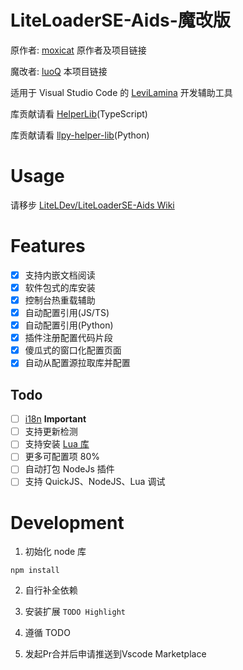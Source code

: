 # LiteLoaderSE-Aids-魔改版

原作者: [moxicat](https://github.com/LiteLDev/LiteLoaderSE-Aids) 原作者及项目链接

魔改者: [luoQ](https://github.com/luoqing510/LiteLoaderSE-Aids-Magic-Revision) 本项目链接

适用于 Visual Studio Code 的 [LeviLamina](https://github.com/LiteLDev/LeviLamina) 开发辅助工具

库贡献请看 [HelperLib](https://github.com/LiteLScript-Dev/HelperLib)(TypeScript)

库贡献请看 [llpy-helper-lib](https://github.com/LiteLDev/llpy-helper-lib)(Python)

# Usage

请移步 [LiteLDev/LiteLoaderSE-Aids Wiki](https://github.com/LiteLDev/LiteLoaderSE-Aids/wiki)

# Features

- [x] 支持内嵌文档阅读
- [x] 软件包式的库安装
- [x] 控制台热重载辅助
- [x] 自动配置引用(JS/TS)
- [x] 自动配置引用(Python)
- [x] 插件注册配置代码片段
- [x] 傻瓜式的窗口化配置页面
- [x] 自动从配置源拉取库并配置

## Todo

- [ ] [i18n](https://github.com/microsoft/vscode-extension-samples/tree/main/i18n-sample) **Important**
- [ ] 支持更新检测
- [ ] 支持安装 [Lua 库](src\handler\LibraryHandler.ts)
- [ ] 更多可配置项 80%
- [ ] 自动打包 NodeJs 插件
- [ ] 支持 QuickJS、NodeJS、Lua 调试

# Development

1. 初始化 node 库

```shell
npm install
```

2. 自行补全依赖

3. 安装扩展 `TODO Highlight`

4. 遵循 TODO

5. 发起Pr合并后申请推送到Vscode Marketplace


